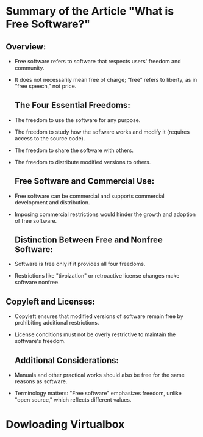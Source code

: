 # Summary of the Article "What is Free Software?"


## Overview:
- Free software refers to software that respects users' freedom and community.
- It does not necessarily mean free of charge; “free” refers to liberty, as in “free speech,” not price.

  ## The Four Essential Freedoms:

- The freedom to use the software for any purpose.
- The freedom to study how the software works and modify it (requires access to the source code).
- The freedom to share the software with others.
- The freedom to distribute modified versions to others.

  ## Free Software and Commercial Use:

- Free software can be commercial and supports commercial development and distribution.
- Imposing commercial restrictions would hinder the growth and adoption of free software.

  ## Distinction Between Free and Nonfree Software:

- Software is free only if it provides all four freedoms.
- Restrictions like "tivoization" or retroactive license changes make software nonfree.

 ## Copyleft and Licenses:

- Copyleft ensures that modified versions of software remain free by prohibiting additional restrictions.
- License conditions must not be overly restrictive to maintain the software's freedom.

  ## Additional Considerations:

- Manuals and other practical works should also be free for the same reasons as software.
- Terminology matters: "Free software" emphasizes freedom, unlike "open source," which reflects different values.


# Dowloading Virtualbox



  
